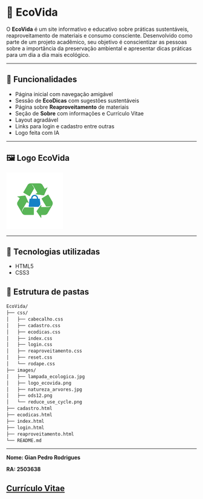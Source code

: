 # 🌱 EcoVida

O **EcoVida** é um site informativo e educativo sobre práticas sustentáveis, reaproveitamento de materiais e consumo consciente. Desenvolvido como parte de um projeto acadêmico, seu objetivo é conscientizar as pessoas sobre a importância da preservação ambiental e apresentar dicas práticas para um dia a dia mais ecológico.

---

## 📌 Funcionalidades

- Página inicial com navegação amigável
- Sessão de **EcoDicas** com sugestões sustentáveis
- Página sobre **Reaproveitamento** de materiais
- Seção de **Sobre** com informações e Currículo Vitae
- Layout agradável
- Links para login e cadastro entre outras
- Logo feita com IA

---

## 🖼️ Logo EcoVida

<img src="images/logo_ecovida.png" alt="Logo EcoVida" width="150"/>

---

## 🚀 Tecnologias utilizadas

- HTML5
- CSS3


## 📁 Estrutura de pastas

```bash
EcoVida/
├── css/
│   ├── cabecalho.css
│   ├── cadastro.css
│   ├── ecodicas.css
│   ├── index.css
│   ├── login.css
│   ├── reaproveitamento.css
│   ├── reset.css
│   └── rodape.css
├── images/
│   ├── lampada_ecologica.jpg
│   ├── logo_ecovida.png
│   ├── natureza_arvores.jpg
│   ├── ods12.png
│   └── reduce_use_cycle.png
├── cadastro.html
├── ecodicas.html
├── index.html
├── login.html
├── reaproveitamento.html
└── README.md
```

---
<strong> Nome: Gian Pedro Rodrigues </strong>

<strong> RA: 2503638 </strong>


<a href="https://gianse.github.io/CV_front-end/" target="_blank">Currículo Vitae</a>
---
